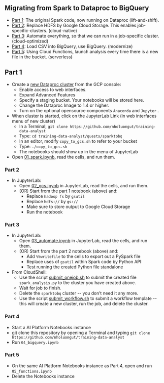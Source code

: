 ## Migrating from Spark to Dataproc to BigQuery


* [Part 1](01_spark.ipynb): The original Spark code, now running on Dataproc (lift-and-shift).
* [Part 2](02_gcs.ipynb): Replace HDFS by Google Cloud Storage. This enables job-specific-clusters. (cloud-native)
* [Part 3](03_automate.ipynb): Automate everything, so that we can run in a job-specific cluster. (cloud-optimized)
* [Part 4](04_bigquery.ipynb): Load CSV into BigQuery, use BigQuery. (modernize)
* [Part 5](05_functions.ipynb): Using Cloud Functions, launch analysis every time there is a new file in the bucket. (serverless)


## Part 1
* Create a [new Dataproc cluster](https://console.cloud.google.com/dataproc) from the GCP console:
  * Enable access to web interfaces.
  * Expand Advanced Features
  * Specify a staging bucket. Your notebooks will be stored here.
  * Change the Dataproc Image to 1.4 or higher.
  * Turn on the optional opensource components ```Anaconda``` and ```Jupyter``` .
* When cluster is started, click on the JupyterLab Link (in web interfaces menu of new cluster)
  * In a Terminal, ```git clone https://github.com/nholuongut/training-data-analyst```
  * Type: ```cd training-data-analyst/quests/sparktobq```
  * In an editor, modify ```copy_to_gcs.sh``` to refer to your bucket
  * Type: ```./copy_to_gcs.sh```
  * The notebooks should show up in the menu of JupyterLab
* Open [01_spark.ipynb](01_spark.ipynb), read the cells, and run them.


### Part 2
* In JupyterLab:
  * Open [02_gcs.ipynb](02_gcs.ipynb) in JupyterLab, read the cells, and run them.
  * (OR) Start from the part 1 notebook (above) and:
    * Replace ```hadoop fs``` by ```gsutil```
    * Replace ```hdfs://``` by ```gs://```
    * Make sure to store output to Google Cloud Storage
    * Run the notebook

### Part 3
* In JupyterLab:
  * Open [03_automate.ipynb](03_automate.ipynb) in JupyterLab, read the cells, and run them.
  * (OR) Start from the part 2 notebook (above) and:
    * Add ```%%writefile``` to the cells to export out a PySpark file
    * Replace uses of ```gsutil``` within Spark code by Python API
    * Test running the created Python file standalone
* From CloudShell:
  * Use the script [submit_onejob.sh](submit_onejob.sh) to submit the created file ```spark_analysis.py``` to the cluster you have created above.
  * Wait for job to finish.
  * Delete the ```sparktobq``` cluster -- you don't need it any more.
  * Use the script [submit_workflow.sh](submit_workflow.sh) to submit a workflow template -- this will create a new cluster, run the job, and delete the cluster.


### Part 4
* Start a AI Platform Notebooks instance
* git clone this repository by opening a Terminal and typing ```git clone https://github.com/nholuongut/training-data-analyst```
* Run ```04_bigquery.ipynb```

### Part 5
* On the same AI Platform Notebooks instance as Part 4, open and run ```05_functions.ipynb```
* Delete the Notebooks instance

